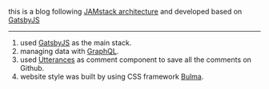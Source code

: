 
this is a blog following [JAMstack architecture](https://jamstack.org/) and developed based on [GatsbyJS](https://gatsbyjs.org)


<hr class="read-more" />

1. used [GatsbyJS](https://gatsbyjs.org) as the main stack.
2. managing data with [GraphQL](https://graphql.org/).
3. used [Utterances](https://utteranc.es) as comment component to save all the comments on Github.
4. website style was built by using CSS framework [Bulma](https://bulma.io/).



